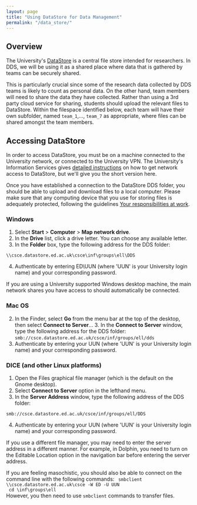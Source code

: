```yaml
---
layout: page
title: "Using DataStore for Data Management"
permalink: "/data_store/"
---
```

## Overview

The University's [DataStore](http://www.ed.ac.uk/information-services/research-support/data-management/data-storage) is a central file store intended for researchers. In DDS, we will be using it as a shared place where data that is gathered by teams can be securely shared. 

This is particularly crucial since some of the research data collected by DDS teams is likely to count as personal data. On the other hand, team members will need to share the data they have collected. Rather than using a 3rd party cloud service for sharing, students should upload the relevant files to DataStore. Within the filespace identified below, each team will have their own subfolder, named `team_1`,..., `team_7` as appropriate, where files can be shared amongst the team members.

## Accessing DataStore

In order to access DataStore, you must be on a machine connected to the University network, or connected to the University VPN. The University's Information Services gives [detailed instructions](http://www.ed.ac.uk/information-services/computing/desktop-personal/network-shares) on how to get network access to DataStore, but we'll give you the short version here. 

Once you have established a connection to the DataStore DDS folder, you should be able to upload and download files to a local computer. Please make sure that any computing device that you use for storing files is adequately protected, following the guidelines [Your responsibilities at work](http://www.ed.ac.uk/information-services/computing/desktop-personal/information-security/your-responsibilities).

### Windows

1. Select **Start** > **Computer** > **Map network drive**.
2. In the **Drive** list, click a drive letter. You can choose any available letter.
3. In the **Folder** box, type the following address for the DDS folder:
```
\\csce.datastore.ed.ac.uk\csce\inf\groups\ell\DDS
```
4. Authenticate by entering ED\UUN (where 'UUN' is your University login name) and your corresponding password.

If you are using a University supported Windows desktop machine, the main network shares you have access to should automatically be connected.

### Mac OS

2. In the Finder, select **Go** from the menu bar at the top of the desktop, then select **Connect to Server**... 3. In
the **Connect to Server** window, type the following address for the DDS folder: ```
smb://csce.datastore.ed.ac.uk/csce/inf/groups/ell/dds ``` 
4. Authenticate by entering your UUN (where 'UUN' is your University login name) and your corresponding password. 

### DICE (and other Linux platforms)

1. Open the Files graphical file manager (which is the default on the Gnome desktop).
2. Select **Connect to Server** option in the lefthand menu.
3. In the **Server Address** window, type the following address of the DDS folder:
```
smb://csce.datastore.ed.ac.uk/csce/inf/groups/ell/DDS
```
4. Authenticate by entering your UUN (where 'UUN' is your University login name) and your corresponding password. 

If you use a different file manager, you may need to enter the server address in a different manner. For example, in Dolphin, you need to turn on the Editable Location option in the navigation bar before entering the server address.

If you are feeling masochistic, you should also be able to connect on the command line with the following commands:
<code>
smbclient \\\\csce.datastore.ed.ac.uk\\csce -W ED -U UUN<br/>
cd \inf\groups\ell
</code>
However, you then need to use `smbclient` commands to transfer files.

<!--

https://www.wiki.ed.ac.uk/display/ecdfwiki/DataStore+service
https://www.wiki.ed.ac.uk/display/ecdfwiki/DataStore+-+General+Instructions#DataStore-GeneralInstructions-ManagingAccessPermissions



http://www.ed.ac.uk/records-management/records-management/staff-guidance/technical-guidance/storage-standards
-->
